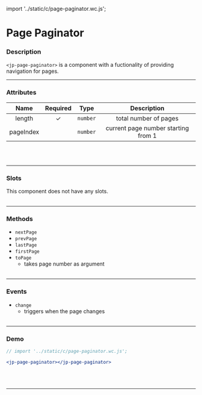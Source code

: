 import '../static/c/page-paginator.wc.js';

# Page Paginator

### Description

`<jp-page-paginator>` is a component with a fuctionality of providing navigation for pages.
****

### Attributes

| **Name**  | **Required** | **Type** |           **Description**           |
| :-------: | :----------: | :------: | :---------------------------------: |
|  length   |      ✓       | `number` |        total number of pages        |
| pageIndex |              | `number` | current page number starting from 1 |
<br></br>
****

### Slots

This component does not have any slots.
<br></br>
****

### Methods

- `nextPage`
- `prevPage`
- `lastPage`
- `firstPage`
- `toPage`
  - takes page number as argument
<br></br>
****

### Events

- `change`
  - triggers when the page changes
<br></br>
****

### Demo

```jsx live
// import '../static/c/page-paginator.wc.js';

<jp-page-paginator></jp-page-paginator>
```
<br></br>
****